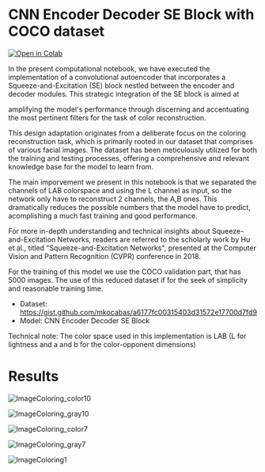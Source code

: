 # CNN Encoder Decoder SE Block with COCO dataset

[![Open in Colab](https://colab.research.google.com/assets/colab-badge.svg)](https://colab.research.google.com/github/adriangar8/Artificial-Intelligence-degree_UAB/blob/master/CNN_Encoder_Decoder_SE_Block_COCO_dataset.ipynb)

In the present computational notebook, we have executed the implementation of a convolutional autoencoder that incorporates a Squeeze-and-Excitation (SE) block nestled between the encoder and decoder modules. This strategic integration of the SE block is aimed at 

amplifying the model's performance through discerning and accentuating the most pertinent filters for the task of color reconstruction.

This design adaptation originates from a deliberate focus on the coloring reconstruction task, which is primarily rooted in our dataset that comprises of various facial images. The dataset has been meticulously utilized for both the training and testing processes, offering a comprehensive and relevant knowledge base for the model to learn from. 

The main imporvement we present in this notebook is that we separated the channels of LAB colorspace and using the L channel as input, so the network only have to reconstruct 2 channels, the A,B ones. This dramatically reduces the possible numbers that the model have to predict, acomplishing a much fast training and good performance. 

For more in-depth understanding and technical insights about Squeeze-and-Excitation Networks, readers are referred to the scholarly work by Hu et al., titled "Squeeze-and-Excitation Networks", presented at the Computer Vision and Pattern Recognition (CVPR) conference in 2018.

For the training of this model we use the COCO validation part, that has 5000 images. The use of this reduced dataset if for the seek of simplicity and reasonable training time.

- Dataset: https://gist.github.com/mkocabas/a6177fc00315403d31572e17700d7fd9
- Model: CNN Encoder Decoder SE Block

Technical note: The color space used in this implementation is LAB (L for lightness and a and b for the color-opponent dimensions)

# Results

![ImageColoring_color10](https://github.com/DCC-UAB/dlnn-project_ia-group_03/assets/113826268/43663096-ba95-4b04-b6ca-7a4482272548)

![ImageColoring_gray10](https://github.com/DCC-UAB/dlnn-project_ia-group_03/assets/113826268/0e63a56b-fac9-47fc-aa42-c113fe94f521)

![ImageColoring_color7](https://github.com/DCC-UAB/dlnn-project_ia-group_03/assets/113826268/9fef3b07-0a46-46b9-8c1a-6c0562604402)

![ImageColoring_gray7](https://github.com/DCC-UAB/dlnn-project_ia-group_03/assets/113826268/379e3a42-8b50-4812-a648-e14e655685c5)

![ImageColoring1](https://github.com/DCC-UAB/dlnn-project_ia-group_03/assets/113826268/9d737061-d16b-44a2-944c-450f23482c85)

